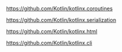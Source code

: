 https://github.com/Kotlin/kotlinx.coroutines

https://github.com/Kotlin/kotlinx.serialization

https://github.com/Kotlin/kotlinx.html

https://github.com/Kotlin/kotlinx.cli